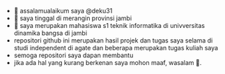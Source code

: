 - 👋 assalamualaikum saya @deku31
- 👀 saya tinggal di merangin provinsi jambi
- 🌱 saya merupakan mahasiswa s1 teknik informatika di univversitas dinamika bangsa di jambi
- repositori github ini merupakan hasil projek dan tugas saya selama di studi independent di agate dan beberapa merupakan tugas kuliah saya 
- semoga repositori saya dapan membantu
- jika ada hal yang kurang berkenan saya mohon maaf, wasalam 👋.
